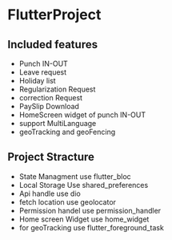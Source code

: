 # FlutterProject

## Included features
 - Punch IN-OUT
 - Leave request
 - Holiday list
 - Regularization Request
 - correction Request
 - PaySlip Download
 - HomeScreen widget of punch IN-OUT
 - support MultiLanguage
 - geoTracking and geoFencing

## Project Stracture
 - State Managment use flutter_bloc
 - Local Storage Use shared_preferences
 - Api handle use dio
 - fetch location use geolocator
 - Permission handel use permission_handler
 - Home screen Widget use home_widget
 - for geoTracking use flutter_foreground_task
